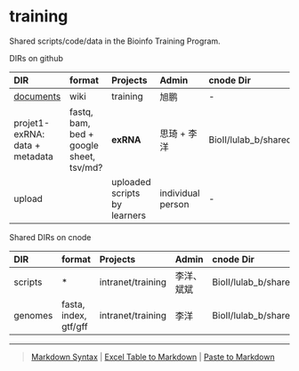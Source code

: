# training

Shared scripts/code/data in the Bioinfo Training Program. 

DIRs on github

| DIR | format | Projects | Admin | cnode Dir |
| :--- | :--- | :--- | :--- | :-- |
| [documents](https://github.com/lulab/training/wiki) | wiki | training | 旭鹏 | - |
| projet1-exRNA: data + metadata| fastq, bam, bed + google sheet, tsv/md? | **exRNA** | 思琦 + 李洋 | BioII/lulab_b/shared/projects/exRNA/README.md |
| upload | | uploaded scripts by learners | individual person | - |

Shared DIRs on cnode

| DIR | format | Projects | Admin | cnode Dir |
| :--- | :--- | :--- | :--- | :-- |
| scripts | * |intranet/training | 李洋、斌斌 | BioII/lulab_b/shared/scripts/ |
| genomes | fasta, index, gtf/gff | intranet/training | 李洋 | BioII/lulab_b/shared/genomes/ |


---
> [Markdown Syntax](https://github.com/adam-p/markdown-here/wiki/Markdown-Cheatsheet)
> | [Excel Table to Markdown](https://www.tablesgenerator.com/markdown_tables)
> | [Paste to Markdown](https://euangoddard.github.io/clipboard2markdown/)
